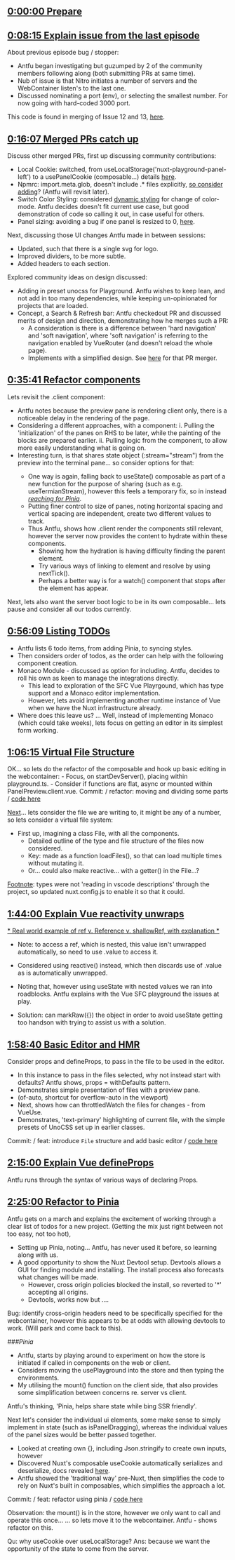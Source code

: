 
## [0:00:00 Prepare]()
## [0:08:15 Explain issue from the last episode](https://www.youtube.com/live/B7JJP-vgImM?si=tQle-dxTdfvKLK_q&t=499)
About previous episode bug / stopper:
- Antfu began investigating but guzumped by 2 of the community members following along (both submitting PRs at same time).
- Nub of issue is that Nitro initiates a number of servers and the WebContainer listen's to the last one.
- Discussed nominating a port (env), or selecting the smallest number.  For now going with hard-coded 3000 port.

This code is found in merging of Issue 12 and 13, [here](https://github.com/nuxt/learn.nuxt.com/pull/13).


## [0:16:07 Merged PRs catch up](https://www.youtube.com/live/B7JJP-vgImM?si=8ayPREGERa-gFCVy&t=986)
Discuss other merged PRs, first up discussing community contributions:
- Local Cookie: switched, from useLocalStorage('nuxt-playground-panel-left') to a usePanelCookie (composable...) details [here](https://github.com/nuxt/learn.nuxt.com/pull/14).
- Npmrc: import.meta.glob, doesn't include .* files explicitly, [so consider adding](https://github.com/nuxt/learn.nuxt.com/pull/11)?  (Antfu will revisit later).
- Switch Color Styling: considered [dynamic styling](https://github.com/nuxt/learn.nuxt.com/pull/17) for change of color-mode.  Antfu decides doesn't fit current use case, but good demonstration of code so calling it out, in case useful for others.
- Panel sizing: avoiding a bug if one panel is resized to 0, [here](https://github.com/nuxt/learn.nuxt.com/pull/18).

Next, discussing those UI changes Antfu made in between sessions:
- Updated, such that there is a single svg for logo.
- Improved dividers, to be more subtle.
- Added headers to each section.

Explored community ideas on design discussed:
- Adding in preset unocss for Playground.  Antfu wishes to keep lean, and not add in too many dependencies, while keeping un-opinionated for projects that are loaded.
- Concept, a Search & Refresh bar: Antfu checkedout PR and discussed merits of design and direction, demonstrating how he merges such a PR:
    - A consideration is there is a difference between 'hard navigation' and 'soft navigation', where 'soft navigation' is referring to the navigation enabled by VueRouter (and doesn't reload the whole page).
    - Implements with a simplified design.
See [here](https://github.com/nuxt/learn.nuxt.com/pull/21) for that PR merger. 

## [0:35:41 Refactor components](https://www.youtube.com/live/B7JJP-vgImM?si=uVrJ2H991P-_8Q5c&t=2142)
Lets revisit the .client component:
- Antfu notes because the preview pane is rendering client only, there is a noticeable delay in the rendering of the page.
- Considering a different approaches, with a <PanelPreview> component:
    i. Pulling the 'initialization' of the panes on RHS to be later, while the painting of the blocks are prepared earlier.
    ii. Pulling logic from the component, to allow more easily understanding what is going on.
- Interesting turn, is that <PanelPrivew> shares state object (:stream="stream") from the preview into the terminal pane... so consider options for that:
    - One way is again, falling back to useState() composable as part of a new function for the purpose of sharing (such as e.g. useTermianStream), however this feels a temporary fix, so in instead [*reaching for Pinia*](https://www.youtube.com/live/B7JJP-vgImM?si=0HDyemEOq9bnxLUt&t=2591).
    - Putting finer control to size of panes, noting horizontal spacing and vertical spacing are independent, create two different values to track.
    - Thus Antfu, shows how .client render the components still relevant, however the server now provides the content to hydrate within these components.
        - Showing how the hydration is having difficulty finding the parent element.
        - Try various ways of linking to element and resolve by using nextTick().
        - Perhaps a better way is for a watch() component that stops after the element has appear.

Next, lets also want the server boot logic to be in its own composable... lets pause and consider all our todos currently.

## [0:56:09 Listing TODOs](https://www.youtube.com/live/B7JJP-vgImM?si=-wjb0OHtqMh_oZLk&t=3372)
- Antfu lists 6 todo items, from adding Pinia, to syncing styles.
- Then considers order of todos, as the order can help with the following component creation.
- Monaco Module - discussed as option for including.  Antfu, decides to roll his own as keen to manage the integrations directly.
    - This lead to exploration of the SFC Vue Playrgound, which has type support and a Monaco editor implementation.
    - However, lets avoid implementing another runtime instance of Vue when we have the Nuxt infrastructure already. 
- Where does this leave us? ... Well, instead of implementing Monaco (which could take weeks), lets focus on getting an editor in its simplest form working.

## [1:06:15 Virtual File Structure](https://www.youtube.com/live/B7JJP-vgImM?si=ciEFzvFG0dUn3i6f&t=3979)
OK... so lets do the refactor of the composable and hook up basic editing in the webcontainer:
    - Focus, on startDevServer(), placing within playground.ts.
    - Consider if functions are flat, async or mounted within PanelPreview.client.vue.
Commit: / refactor: moving and dividing some parts / [code here](https://github.com/nuxt/learn.nuxt.com/commit/7daf1fed3c788a6dc174127f1b732be5b0354a3b?diff=unified&w=0)

[Next](https://www.youtube.com/live/B7JJP-vgImM?si=C7C8LSEmkIdrlt5t&t=4686)... lets consider the file we are writing to, it might be any of a number, so lets consider a virtual file system:
- First up, imagining a class File, with all the components.
  - Detailed outline of the type and file structure of the files now considered.
  - Key: made as a function loadFiles(), so that can load multiple times without mutating it.
  - Or... could also make reactive... with a getter() in the File...?

[Footnote](https://www.youtube.com/live/B7JJP-vgImM?si=0lDMB38kjCz4qE2J&t=5292): types were not 'reading in vscode descriptions' through the project, so updated nuxt.config.js to enable it so that it could.


## [1:44:00 Explain Vue reactivity unwraps](https://www.youtube.com/live/B7JJP-vgImM?si=6aY3gTjk3u97bFL6&t=3980)
[* Real world example of ref v. Reference v. shallowRef, with explanation *]()
- Note: to access a ref, which is nested, this value isn't unwrapped automatically, so need to use .value to access it.
- Considered using reactive() instead, which then discards use of .value as is automatically unwrapped.

- Noting that, however using useState with nested values we ran into roadblocks.  Antfu explains with the Vue SFC playground the issues at play.
- Solution: can markRaw({}) the object in order to avoid useState getting too handson with trying to assist us with a solution.

## [1:58:40 Basic Editor and HMR](https://www.youtube.com/live/B7JJP-vgImM?si=ctrpHptzFY_2rHoq&t=7123)
Consider props and defineProps, to pass in the file to be used in the editor.
- In this instance to pass in the files selected, why not instead start with defaults?  Antfu shows, props = withDefaults pattern.
- Demonstrates simple presentation of files with a preview pane.
- (of-auto, shortcut for overflow-auto in the viewport)
- Next, shows how can throttledWatch the files for changes - from VueUse.
- Demonstrates, 'text-primary' highlighting of current file, with the simple presets of UnoCSS set up in earlier classes.

Commit: / feat: introduce `File` structure and add basic editor / [code here](https://github.com/nuxt/learn.nuxt.com/commit/0d1bc13e4aef14a0967763c1d6671e17caa09298)

## [2:15:00 Explain Vue defineProps](https://www.youtube.com/live/B7JJP-vgImM?si=VlZyM6Q6WdSkfD8e&t=8108)
Antfu runs through the syntax of various ways of declaring Props.

## [2:25:00 Refactor to Pinia](https://www.youtube.com/live/B7JJP-vgImM?si=kMmfgBgh07iL_rX4&t=8702)
Antfu gets on a march and explains the excitement of working through a clear list of todos for a new project.  (Getting the mix just right between not too easy, not too hot),
- Setting up Pinia, noting... Antfu, has never used it before, so learning along with us.
- A good opportunity to show the Nuxt Devtool setup.  Devtools allows a GUI for finding module and installing.  The install process also forecasts what changes will be made.
  - However, cross origin policies blocked the install, so reverted to '*' accepting all origins.
  - Devtools, works now but ....

Bug: identify cross-origin headers need to be specifically specified for the webcontainer, however this appears to be at odds with allowing devtools to work.  (Will park and come back to this).

*###Pinia*
- Antfu, starts by playing around to experiment on how the store is initiated if called in components on the web or client.
- Considers moving the usePlayground into the store and then typing the environments.
- My utilising the mount() function on the client side, that also provides some simplification between concerns re. server vs client.

Antfu's thinking, 'Pinia, helps share state while bing SSR friendly'.

Next let's consider the individual ui elements, some make sense to simply implement in state (such as isPanelDragging), whereas the individual values of the panel sizes would be better passed together.
- Looked at creating own {}, including Json.stringify to create own inputs, however
- Discovered Nuxt's composable useCookie automatically serializes and deserialize, docs revealed [here](https://nuxt.com/docs/api/composables/use-cookie).
- Antfu showed the 'traditional way' pre-Nuxt, then simplifies the code to rely on Nuxt's built in composables, which simplifies the approach a lot.

Commit: / feat: refactor using pinia / [code here](https://github.com/nuxt/learn.nuxt.com/commit/9913b51d47dedfe6c0681568e309aa02b24020a4)

Observation: the mount() is in the store, however we only want to call and operate this once... ... so lets move it to the webcontainer.  Antfu - shows refactor on this.

Qu: why useCookie over useLocalStorage?  Ans: because we want the opportunity of the state to come from the server.

